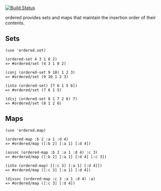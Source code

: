 [![Build Status](https://secure.travis-ci.org/flatland/ordered.png)](http://travis-ci.org/flatland/ordered)

ordered provides sets and maps that maintain the insertion order of their contents.

## Sets

    (use 'ordered.set)

    (ordered-set 4 3 1 8 2)
    => #ordered/set (4 3 1 8 2)

    (conj (ordered-set 9 10) 1 2 3)
    => #ordered/set (9 10 1 2 3)

    (into (ordered-set) [7 6 1 5 6])
    => #ordered/set (7 6 1 5)

    (disj (ordered-set 8 1 7 2 6) 7)
    => #ordered/set (8 1 2 6)

## Maps

    (use 'ordered.map)

    (ordered-map :b 2 :a 1 :d 4)
    => #ordered/map ([:b 2] [:a 1] [:d 4])

    (assoc (ordered-map :b 2 :a 1 :d 4) :c 3)
    => #ordered/map ([:b 2] [:a 1] [:d 4] [:c 3])

    (into (ordered-map) [[:c 3] [:a 1] [:d 4]])
    => #ordered/map ([:c 3] [:a 1] [:d 4])

    (dissoc (ordered-map :c 3 :a 1 :d 4) :a)
    => #ordered/map ([:c 3] [:d 4])
